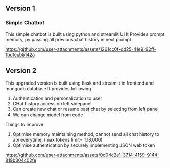 ## Version 1

### Simple Chatbot

This simple chatbot is built using python and streamlit UI
It Provides prompt memory, py passing all previous chat history in next prompt

https://github.com/user-attachments/assets/1261cc0f-dd25-41e9-92ff-1bdfecb5142a


## Version 2

This upgraded version is built using flask and streamlit in frontend and mongodb database
It provides folllowing
1. Authentication and personalization to user
2. CHat history access on left sidepanel
3. Can create new chat or resume past chat by selecting from left panel
4. We can change model from code

Things to Improve
1. Optimise memory maintaining method, cannot send all chat history to api everytime, (max tokens limit= 1,18,000)
2. Optimise authentication by securely implementing JSON web token

https://github.com/user-attachments/assets/0d04c2e1-3714-4159-9144-819b304c02fe

